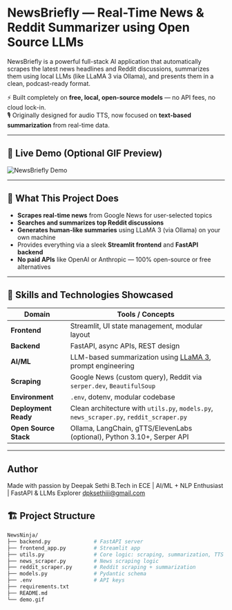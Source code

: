 # NewsBriefly — Real-Time News & Reddit Summarizer using Open Source LLMs

NewsBriefly is a powerful full-stack AI application that automatically scrapes the latest news headlines and Reddit discussions, summarizes them using local LLMs (like LLaMA 3 via Ollama), and presents them in a clean, podcast-ready format.

⚡ Built completely on **free, local, open-source models** — no API fees, no cloud lock-in.  
🎙️ Originally designed for audio TTS, now focused on **text-based summarization** from real-time data.

---

## 🚀 Live Demo (Optional GIF Preview)

![NewsBriefly Demo](demo.gif)

---

## 📌 What This Project Does

-  **Scrapes real-time news** from Google News for user-selected topics
-  **Searches and summarizes top Reddit discussions**
-  **Generates human-like summaries** using LLaMA 3 (via Ollama) on your own machine
-  Provides everything via a sleek **Streamlit frontend** and **FastAPI backend**
-  **No paid APIs** like OpenAI or Anthropic — 100% open-source or free alternatives

---

## 🧠 Skills and Technologies Showcased

| Domain | Tools / Concepts |
|--------|------------------|
| **Frontend** | Streamlit, UI state management, modular layout |
| **Backend** | FastAPI, async APIs, REST design |
| **AI/ML** | LLM-based summarization using [LLaMA 3](https://ollama.com/library/llama3), prompt engineering |
| **Scraping** | Google News (custom query), Reddit via `serper.dev`, `BeautifulSoup` |
| **Environment** | `.env`, dotenv, modular codebase |
| **Deployment Ready** | Clean architecture with `utils.py`, `models.py`, `news_scraper.py`, `reddit_scraper.py` |
| **Open Source Stack** | Ollama, LangChain, gTTS/ElevenLabs (optional), Python 3.10+, Serper API |

---
##  Author
Made with passion by Deepak Sethi
 B.Tech in ECE | AI/ML + NLP Enthusiast | FastAPI & LLMs Explorer
 dpksethiii@gmail.com

## 🏗️ Project Structure

```bash
NewsNinja/
├── backend.py              # FastAPI server
├── frontend_app.py         # Streamlit app
├── utils.py                # Core logic: scraping, summarization, TTS
├── news_scraper.py         # News scraping logic
├── reddit_scraper.py       # Reddit scraping + summarization
├── models.py               # Pydantic schema
├── .env                    # API keys
├── requirements.txt
├── README.md
└── demo.gif

